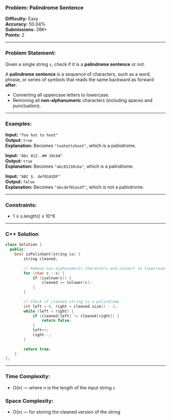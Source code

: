 ### Problem: Palindrome Sentence

**Difficulty:** Easy  
**Accuracy:** 50.04%  
**Submissions:** 38K+  
**Points:** 2

---

### Problem Statement:

Given a single string `s`, check if it is a **palindrome sentence** or not.

A **palindrome sentence** is a sequence of characters, such as a word, phrase, or series of symbols that reads the same backward as forward **after**:
- Converting all uppercase letters to lowercase.
- Removing all **non-alphanumeric** characters (including spaces and punctuation).

---

### Examples:

**Input:** `"Too hot to hoot"`  
**Output:** `true`  
**Explanation:** Becomes `"toohottohoot"`, which is a palindrome.

**Input:** `"Abc 012..## 10cbA"`  
**Output:** `true`  
**Explanation:** Becomes `"abc01210cba"`, which is a palindrome.

**Input:** `"ABC $. def01ASDF"`  
**Output:** `false`  
**Explanation:** Becomes `"abcdef01asdf"`, which is not a palindrome.

---

### Constraints:
- 1 ≤ s.length() ≤ 10^6

---

### C++ Solution

```cpp
class Solution {
  public:
    bool isPalinSent(string &s) {
        string cleaned;
        
        // Remove non-alphanumeric characters and convert to lowercase
        for (char c : s) {
            if (isalnum(c)) {
                cleaned += tolower(c);
            }
        }
        
        // Check if cleaned string is a palindrome
        int left = 0, right = cleaned.size() - 1;
        while (left < right) {
            if (cleaned[left] != cleaned[right]) {
                return false;
            }
            left++;
            right--;
        }
        
        return true;
    }
};
```

---

### Time Complexity:
- O(n) — where n is the length of the input string `s`

### Space Complexity:
- O(n) — for storing the cleaned version of the string
